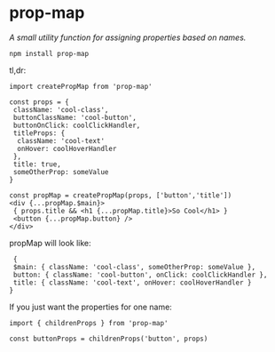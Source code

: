 # prop-map
<em>A small utility function for assigning properties based on names.</em>

`npm install prop-map`

tl,dr:

```
import createPropMap from 'prop-map'

const props = {
 className: 'cool-class',
 buttonClassName: 'cool-button',
 buttonOnClick: coolClickHandler,
 titleProps: {
  className: 'cool-text'
  onHover: coolHoverHandler
 },
 title: true,
 someOtherProp: someValue
}

const propMap = createPropMap(props, ['button','title'])
<div {...propMap.$main}>
 { props.title && <h1 {...propMap.title}>So Cool</h1> }
 <button {...propMap.button} />
</div>
```

propMap will look like:

```
 {
 $main: { className: 'cool-class', someOtherProp: someValue },
 button: { className: 'cool-button', onClick: coolClickHandler },
 title: { className: 'cool-text', onHover: coolHoverHandler }
}
```

 If you just want the properties for one name:
 
 ```
 import { childrenProps } from 'prop-map'
 
 const buttonProps = childrenProps('button', props)
 ```
